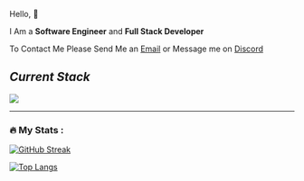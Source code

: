 Hello, 👋

I Am a **Software Engineer** and **Full Stack Developer**

To Contact Me Please Send Me an [Email](luadeer@gmail.com) or Message me on [Discord](https://discord.com/users/459798466269282305)

<h2 align="left"><i>Current Stack</i></h2>

<img src="https://cdn.discordapp.com/attachments/989708887903068160/1132889132977377330/MyStack.png"><img/>

---

### :fire: My Stats :
[![GitHub Streak](http://github-readme-streak-stats.herokuapp.com?user=kmocc&theme=dark&background=000000)](https://git.io/streak-stats)

[![Top Langs](https://github-readme-stats.vercel.app/api/top-langs/?username=kmocc&layout=compact&theme=vision-friendly-dark)](https://github.com/anuraghazra/github-readme-stats)

